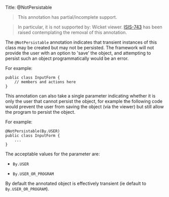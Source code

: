 Title: @NotPersistable

[//]: # (content copied to _user-guide_xxx)

> This annotation has partial/incomplete support.

> In particular, it is not supported by: Wicket viewer.  [ISIS-743](https://issues.apache.org/jira/browse/ISIS-743) has been raised contemplating the removal of this annotation.

The `@NotPersistable` annotation indicates that transient instances of
this class may be created but may not be persisted. The framework will
not provide the user with an option to 'save' the object, and attempting
to persist such an object programmatically would be an error.

For example:

    public class InputForm {
        // members and actions here
    }

This annotation can also take a single parameter indicating whether it
is only the user that cannot persist the object, for example the
following code would prevent the user from saving the object (via the
viewer) but still allow the program to persist the object.

For example:

    @NotPersistable(By.USER)
    public class InputForm {
        ...
    }

The acceptable values for the parameter are:

-   `By.USER`

-   `By.USER_OR_PROGRAM`

By default the annotated object is effectively transient (ie default to
`By.USER_OR_PROGRAM`).
